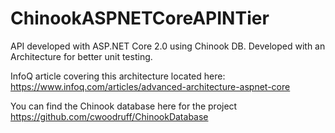 # ChinookASPNETCoreAPINTier
API developed with ASP.NET Core 2.0 using Chinook DB. Developed with an Architecture for better unit testing.

InfoQ article covering this architecture located here: https://www.infoq.com/articles/advanced-architecture-aspnet-core

You can find the Chinook database here for the project https://github.com/cwoodruff/ChinookDatabase
